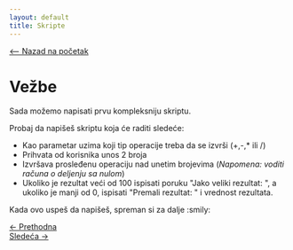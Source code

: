 ```yaml
---
layout: default
title: Skripte
---
```


<link rel="stylesheet" href="/UNIX-beginner-course/assets/css/custom.css">

 

<script defer data-domain="dianasantavec.github.io/unix-beginner-course" src="https://unix.psc.vl.ba.node.igorsikuljak.rs:2443/js/script.js"></script>

<div style="margin-bottom: 1em;">
  <a href="/UNIX-beginner-course/" class="button-nav">⟵ Nazad na početak</a>
</div>

# Vežbe

Sada možemo napisati prvu kompleksniju skriptu.

Probaj da napišeš skriptu koja će raditi sledeće:
* Kao parametar uzima koji tip operacije treba da se izvrši (+,-,* ili /)
* Prihvata od korisnika unos 2 broja
* Izvršava prosleđenu operaciju nad unetim brojevima (*Napomena: voditi računa o deljenju sa nulom*)
* Ukoliko je rezultat veći od 100 ispisati poruku "Jako veliki rezultat: ", a ukoliko je manji od 0, ispisati "Premali rezultat: " i vrednost rezultata.

Kada ovo uspeš da napišeš, spreman si za dalje :smily:

<div class="nav-buttons-wrapper">
  <div class="nav-left">
    <a href="6_12-for.html" class="button-nav">← Prethodna</a>
  </div>
  <div class="nav-right">
    <a href="7-congratulations.html" class="button-nav">Sledeća →</a>
  </div>
</div>